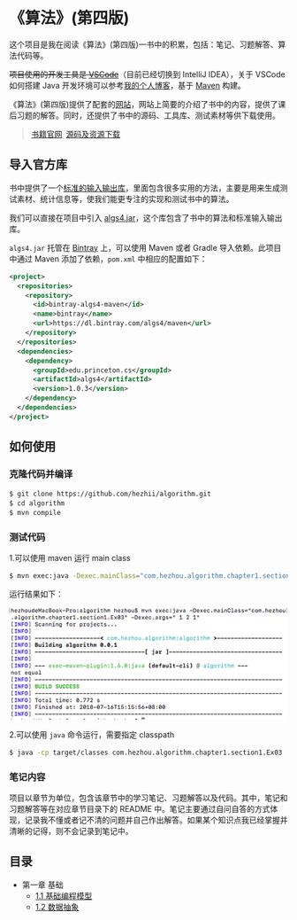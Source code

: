 # 《算法》(第四版)

这个项目是我在阅读《算法》(第四版)一书中的积累，包括：笔记、习题解答、算法代码等。

~~项目使用的开发工具是 [VSCode](https://code.visualstudio.com/)~~（目前已经切换到 IntelliJ IDEA），关于 VSCode 如何搭建 Java 开发环境可以参考[我的个人博客](http://blog.whezh.com/vscode-java/)，基于 [Maven](https://maven.apache.org/) 构建。

《算法》(第四版)提供了配套的[网站](https://algs4.cs.princeton.edu/home/)，网站上简要的介绍了书中的内容，提供了课后习题的解答。同时，还提供了书中的源码、工具库、测试素材等供下载使用。

>[书籍官网](https://algs4.cs.princeton.edu/home/)&ensp;[源码及资源下载](https://algs4.cs.princeton.edu/code/)

## 导入官方库

书中提供了一个[标准的输入输出库](https://introcs.cs.princeton.edu/java/stdlib/)，里面包含很多实用的方法，主要是用来生成测试素材、统计信息等，使我们能更专注的实现和测试书中的算法。

我们可以直接在项目中引入 [algs4.jar](https://algs4.cs.princeton.edu/code/algs4.jar)，这个库包含了书中的算法和标准输入输出库。

`algs4.jar` 托管在 [Bintray](https://bintray.com/algs4/maven/algs4/) 上，可以使用 Maven 或者 Gradle 导入依赖。此项目中通过 Maven 添加了依赖，`pom.xml` 中相应的配置如下：

```xml
<project>
  <repositories>
    <repository>
      <id>bintray-algs4-maven</id>
      <name>bintray</name>
      <url>https://dl.bintray.com/algs4/maven</url>
    </repository>
  </repositories>
  <dependencies>
    <dependency>
      <groupId>edu.princeton.cs</groupId>
      <artifactId>algs4</artifactId>
      <version>1.0.3</version>
    </dependency>
  </dependencies>
</project>
```

## 如何使用

### 克隆代码并编译

```bash
$ git clone https://github.com/hezhii/algorithm.git
$ cd algorithm
$ mvn compile
```

### 测试代码

1.可以使用 maven 运行 main class

```bash
$ mvn exec:java -Dexec.mainClass="com.hezhou.algorithm.chapter1.section1.Ex03" -Dexec.args=" 1 2 1"
```

运行结果如下：

![](./.github/mvn_exec_result.png)

2.可以使用 `java` 命令运行，需要指定 classpath

```bash
$ java -cp target/classes com.hezhou.algorithm.chapter1.section1.Ex03
```

### 笔记内容

项目以章节为单位，包含该章节中的学习笔记、习题解答以及代码。其中，笔记和习题解答等在对应章节目录下的 README 中。笔记主要通过自问自答的方式体现，记录我不懂或者记不清的问题并自己作出解答。如果某个知识点我已经掌握并清晰的记得，则不会记录到笔记中。

## 目录

- 第一章 基础
  - [1.1 基础编程模型](https://github.com/hezhii/algorithm/tree/master/src/main/java/com/hezhou/algorithm/chapter1/section1)
  - [1.2 数据抽象](https://github.com/hezhii/algorithm/tree/master/src/main/java/com/hezhou/algorithm/chapter1/section2)